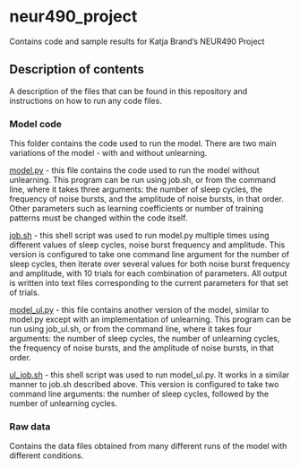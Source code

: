 # neur490_project
Contains code and sample results for Katja Brand’s NEUR490 Project

## Description of contents
A description of the files that can be found in this repository and instructions on how to run any code files.
### Model code
This folder contains the code used to run the model. There are two main variations of the model - with and without unlearning.

[model.py](model%20code/model.py) - this file contains the code used to run the model without unlearning. This program can be run using job.sh, or from the command line, where it takes three arguments: the number of sleep cycles, the frequency of noise bursts, and the amplitude of noise bursts, in that order. Other parameters such as learning coefficients or number of training patterns must be changed within the code itself.

[job.sh](model%20code/job.sh) - this shell script was used to run model.py multiple times using different values of sleep cycles, noise burst frequency and amplitude. This version is configured to take one command line argument for the number of sleep cycles, then iterate over several values for both noise burst frequency and amplitude, with 10 trials for each combination of parameters. All output is written into text files corresponding to the current parameters for that set of trials.

[model_ul.py](model%20code/model_ul.py) - this file contains another version of the model, similar to model.py except with an implementation of unlearning. This program can be run using job_ul.sh, or from the command line, where it takes four arguments: the number of sleep cycles, the number of unlearning cycles, the frequency of noise bursts, and the amplitude of noise bursts, in that order.

[ul_job.sh](model%20code/ul_job.sh)  - this shell script was used to run model_ul.py. It works in a similar manner to job.sh described above. This version is configured to take two command line arguments: the number of sleep cycles, followed by the number of unlearning cycles.

### Raw data
Contains the data files obtained from many different runs of the model with different conditions.
